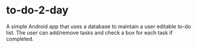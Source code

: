 # to-do-2-day
A simple Android app that uses a database to maintain a user editable to-do list. The user can add/remove tasks and check a box for each task if completed.
